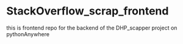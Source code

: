 # StackOverflow_scrap_frontend
this  is frontend repo for the backend of the DHP_scapper project on pythonAnywhere 
